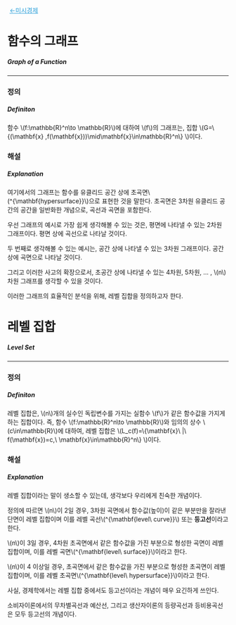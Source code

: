 <a href="https://portalife.github.io/categories/미시경제/" style="color: #289ED9; padding: 5px;">←미시경제</a>

# 함수의 그래프

##### Graph of a Function

---

### 정의

##### Definiton

함수 \\(f:\mathbb{R}^n\to \mathbb{R}\\)에 대하여 \\(f\\)의 그래프는, 집합 \\(G=\\{(\mathbf{x} ,f(\mathbf{x}))\mid\mathbf{x}\in\mathbb{R}^n\\} \\)이다.

### 해설

##### Explanation

여기에서의 그래프는 함수를 유클리드 공간 상에 초곡면\\(^{\mathbf{hypersurface}}\\)으로 표현한 것을 말한다. 초곡면은 3차원 유클리드 공간의 공간을 일반화한 개념으로, 곡선과 곡면을 포함한다.

우선 그래프의 예시로 가장 쉽게 생각해볼 수 있는 것은, 평면에 나타낼 수 있는 2차원 그래프이다. 평면 상에 곡선으로 나타날 것이다.

두 번째로 생각해볼 수 있는 예시는, 공간 상에 나타낼 수 있는 3차원 그래프이다. 공간 상에 곡면으로 나타날 것이다.

그리고 이러한 사고의 확장으로서, 초공간 상에 나타낼 수 있는 4차원, 5차원, ... , \\(n\\)차원 그래프를 생각할 수 있을 것이다.

이러한 그래프의 효율적인 분석을 위해, 레벨 집합을 정의하고자 한다.

# 레벨 집합

##### Level Set

---

### 정의

##### Definiton

레벨 집합은, \\(n\\)개의 실수인 독립변수를 가지는 실함수 \\(f\\)가 같은 함수값을 가지게 하는 집합이다.
즉, 함수 \\(f:\mathbb{R}^n\to \mathbb{R}\\)와 임의의 상수 \\(c\in\mathbb{R}\\)에 대하여, 레벨 집합은 \\(L_c(f)=\\{\mathbf{x}\\ |\\ f(\mathbf{x})=c,\\ \mathbf{x}\in\mathbb{R}^n\\} \\)이다.

### 해설

##### Explanation

레벨 집합이라는 말이 생소할 수 있는데, 생각보다 우리에게 친숙한 개념이다.

정의에 따르면 \\(n\\)이 2일 경우, 3차원 곡면에서 함수값(높이)이 같은 부분만을 잘라낸 단면이 레벨 집합이며 이를 레벨 곡선\\(^{\mathbf{level\\ curve}}\\) 또는 **등고선**이라고 한다.

\\(n\\)이 3일 경우, 4차원 초곡면에서 같은 함수값을 가진 부분으로 형성한 곡면이 레벨 집합이며, 이를 레벨 곡면\\(^{\mathbf{level\\ surface}}\\)이라고 한다.

\\(n\\)이 4 이상일 경우, 초곡면에서 같은 함수값을 가진 부분으로 형성한 초곡면이 레벨 집합이며, 이를 레벨 초곡면\\(^{\mathbf{level\\ hypersurface}}\\)이라고 한다.

사실, 경제학에서는 레벨 집합 중에서도 등고선이라는 개념이 매우 요긴하게 쓰인다.

소비자이론에서의 무차별곡선과 예산선, 그리고 생산자이론의 등량곡선과 등비용곡선은 모두 등고선의 개념이다.
